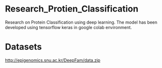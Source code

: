 # Research_Protien_Classification
Research on Protein Classification using deep learning.
The model has been developed using tensorflow keras in google colab environment.
# Datasets 
http://epigenomics.snu.ac.kr/DeepFam/data.zip
